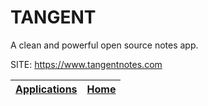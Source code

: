 # TANGENT

 A clean and powerful open source notes app.

 SITE: https://www.tangentnotes.com

 | [Applications](https://portable-linux-apps.github.io/apps.html) | [Home](https://portable-linux-apps.github.io)
 | --- | --- |
